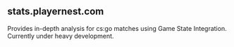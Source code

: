 stats.playernest.com
--------------------

Provides in-depth analysis for cs:go matches using Game State Integration. Currently under heavy development.
